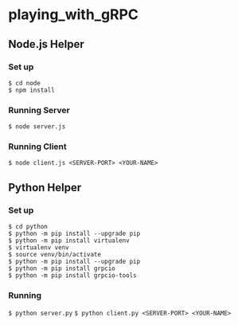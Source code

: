 # playing_with_gRPC

## Node.js Helper

### Set up
```
$ cd node
$ npm install
```

### Running Server
`$ node server.js`
### Running Client
`$ node client.js <SERVER-PORT> <YOUR-NAME>`

## Python Helper

### Set up
```
$ cd python
$ python -m pip install --upgrade pip
$ python -m pip install virtualenv
$ virtualenv venv
$ source venv/bin/activate
$ python -m pip install --upgrade pip
$ python -m pip install grpcio
$ python -m pip install grpcio-tools
```

### Running
`$ python server.py`
`$ python client.py <SERVER-PORT> <YOUR-NAME>`
